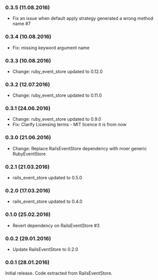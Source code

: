 ### 0.3.5 (11.08.2016)

* Fix an issue when default apply strategy generated a wrong method name #7

### 0.3.4 (10.08.2016)

* Fix: missing keyword argument name

### 0.3.3 (10.08.2016)

* Change: ruby_event_store updated to 0.12.0

### 0.3.2 (12.07.2016)

* Change: ruby_event_store updated to 0.11.0

### 0.3.1 (24.06.2016)

* Change: ruby_event_store updated to 0.9.0
* Fix: Clarify Licensing terms - MIT licence it is from now

### 0.3.0 (21.06.2016)

* Change: Replace RailsEventStore dependency with moer generic RubyEventStore

### 0.2.1 (21.03.2016)

* rails_event_store updated to 0.5.0

### 0.2.0 (17.03.2016)

* rails_event_store updated to 0.4.0

### 0.1.0 (25.02.2016)

* Revert dependency on RailsEventStore #3

### 0.0.2 (29.01.2016)

* Update RailsEventStore to 0.2.0

### 0.0.1 (28.01.2016)

Initial release. Code extracted from RailsEventStore.
